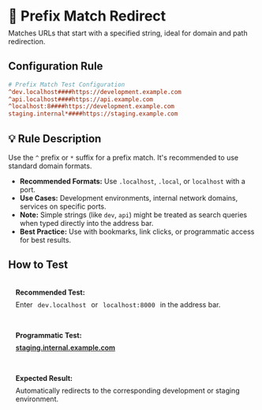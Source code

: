 # 🚀 Prefix Match Redirect
<p class="description">Matches URLs that start with a specified string, ideal for domain and path redirection.</p>

## Configuration Rule

```ini
# Prefix Match Test Configuration
^dev.localhost####https://development.example.com
^api.localhost####https://api.example.com
^localhost:8####https://development.example.com
staging.internal*####https://staging.example.com
```

## 💡 Rule Description
Use the `^` prefix or `*` suffix for a prefix match. It's recommended to use standard domain formats.

- **Recommended Formats:** Use `.localhost`, `.local`, or `localhost` with a port.
- **Use Cases:** Development environments, internal network domains, services on specific ports.
- **Note:** Simple strings (like `dev`, `api`) might be treated as search queries when typed directly into the address bar.
- **Best Practice:** Use with bookmarks, link clicks, or programmatic access for best results.

## How to Test

<div class="test-links">
  <div class="test-link">
    <strong>Recommended Test:</strong>
    <span>Enter <code>dev.localhost</code> or <code>localhost:8000</code> in the address bar.</span>
  </div>
  <div class="test-link">
    <strong>Programmatic Test:</strong>
    <a href="https://staging.internal.example.com" target="_blank">staging.internal.example.com</a>
  </div>
  <div class="test-link">
    <strong>Expected Result:</strong>
    <span>Automatically redirects to the corresponding development or staging environment.</span>
  </div>
</div>

<style>
.description {
  color: var(--vp-c-text-2);
  margin-top: -10px;
  margin-bottom: 20px;
}
.test-links {
  display: flex;
  flex-direction: column;
  gap: 15px;
  margin-top: 20px;
}
.test-link {
  background: var(--vp-c-bg-soft);
  padding: 15px;
  border-radius: 10px;
  border: 1px solid var(--vp-c-divider);
}
.test-link strong {
  color: var(--vp-c-brand-1);
  display: block;
  margin-bottom: 8px;
}
.test-link code {
  background: var(--vp-c-code-bg);
  padding: 2px 6px;
  border-radius: 4px;
  font-size: 0.9em;
  color: var(--vp-c-code);
}
.test-link a {
  font-weight: 600;
}
</style> 